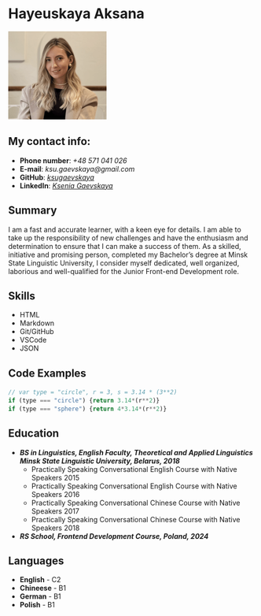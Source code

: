 # Hayeuskaya Aksana
![Image of Ksenia](Ksenia.png)
## My contact info: 
* __Phone number__: _+48 571 041 026_
* __E-mail__: _ksu.gaevskaya@gmail.com_
* __GitHub__: _[ksugaevskaya](https://github.com/ksugaevskaya)_
* __LinkedIn__: _[Ksenia Gaevskaya](https://www.linkedin.com/in/ksenia-gaevskaya-256080191/)_ 
## Summary
I am a fast and accurate learner, with a keen eye for details. I am able to take up the responsibility of new challenges and have the enthusiasm and determination to ensure that I can make a success of them. As a skilled, initiative and promising person, completed my Bachelor’s degree at Minsk State Linguistic University, I consider myself dedicated, well organized, laborious and well-qualified for the Junior Front-end Development role.
## Skills
* HTML
* Markdown
* Git/GitHub 
* VSCode
* JSON
## Code Examples
```js
// var type = "circle", r = 3, s = 3.14 * (3**2)
if (type === "circle") {return 3.14*(r**2)}
if (type === "sphere") {return 4*3.14*(r**2)}
```
## Education
* ___BS in Linguistics, English Faculty, Theoretical and Applied Linguistics Minsk State Linguistic University, Belarus, 2018___ 
    + Practically Speaking Conversational English Course with Native Speakers 2015
    + Practically Speaking Conversational English Course with Native Speakers 2016
    + Practically Speaking Conversational Chinese Course with Native Speakers 2017
    + Practically Speaking Conversational Chinese Course with Native Speakers 2018
* ___RS School, Frontend Development Course, Poland, 2024___
## Languages 
* __English__ - C2 
* __Chineese__ - B1
* __German__ - B1 
* __Polish__ - B1